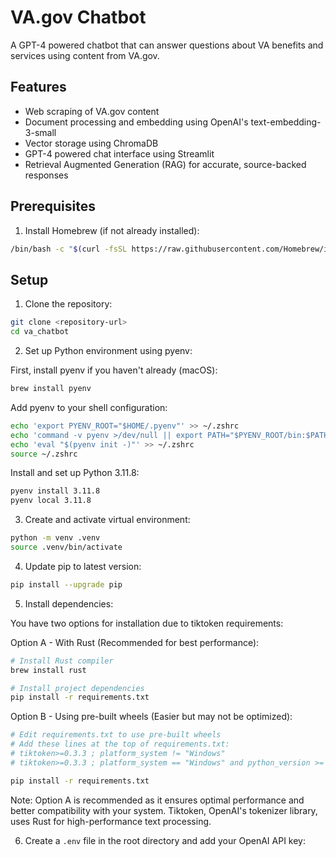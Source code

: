 # VA.gov Chatbot

A GPT-4 powered chatbot that can answer questions about VA benefits and services using content from VA.gov.

## Features

- Web scraping of VA.gov content
- Document processing and embedding using OpenAI's text-embedding-3-small
- Vector storage using ChromaDB
- GPT-4 powered chat interface using Streamlit
- Retrieval Augmented Generation (RAG) for accurate, source-backed responses

## Prerequisites

1. Install Homebrew (if not already installed):
```bash
/bin/bash -c "$(curl -fsSL https://raw.githubusercontent.com/Homebrew/install/HEAD/install.sh)"
```

## Setup

1. Clone the repository:
```bash
git clone <repository-url>
cd va_chatbot
```

2. Set up Python environment using pyenv:

First, install pyenv if you haven't already (macOS):
```bash
brew install pyenv
```

Add pyenv to your shell configuration:
```bash
echo 'export PYENV_ROOT="$HOME/.pyenv"' >> ~/.zshrc
echo 'command -v pyenv >/dev/null || export PATH="$PYENV_ROOT/bin:$PATH"' >> ~/.zshrc
echo 'eval "$(pyenv init -)"' >> ~/.zshrc
source ~/.zshrc
```

Install and set up Python 3.11.8:
```bash
pyenv install 3.11.8
pyenv local 3.11.8
```

3. Create and activate virtual environment:
```bash
python -m venv .venv
source .venv/bin/activate
```

4. Update pip to latest version:
```bash
pip install --upgrade pip
```

5. Install dependencies:

You have two options for installation due to tiktoken requirements:

Option A - With Rust (Recommended for best performance):
```bash
# Install Rust compiler
brew install rust

# Install project dependencies
pip install -r requirements.txt
```

Option B - Using pre-built wheels (Easier but may not be optimized):
```bash
# Edit requirements.txt to use pre-built wheels
# Add these lines at the top of requirements.txt:
# tiktoken>=0.3.3 ; platform_system != "Windows"
# tiktoken>=0.3.3 ; platform_system == "Windows" and python_version >= "3.11"

pip install -r requirements.txt
```

Note: Option A is recommended as it ensures optimal performance and better compatibility with your system. Tiktoken, OpenAI's tokenizer library, uses Rust for high-performance text processing.

6. Create a `.env` file in the root directory and add your OpenAI API key:
```